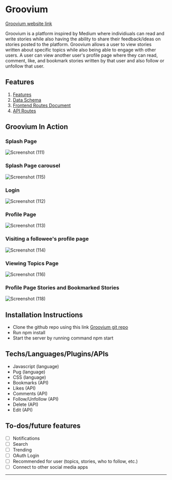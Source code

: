# Groovium
[Groovium website link](https://groovium.herokuapp.com)

Groovium is a platform inspired by Medium where individiuals can read and write stories while also having the ability to share their feedback/ideas on stories posted to the platform. Groovium allows a user to view stories written about specific topics while also being able to engage with other users. A user can view another user's profile page where they can read, comment, like, and bookmark stories written by that user and also follow or unfollow that user.

## Features
1. [Features](https://github.com/rollingferret/groovium/wiki/MVP-Feature-List)
2. [Data Schema](https://github.com/rollingferret/groovium/wiki/Database-Schema)
3. [Frontend Routes Document](https://github.com/Jguevara1208/groupProject/wiki/Client-Side-Routes)
4. [API Routes](https://github.com/rollingferret/groovium/wiki/API-Endpoints)


## Groovium In Action

### Splash Page
![Screenshot (111)](https://user-images.githubusercontent.com/79879124/145475784-3e7f2227-dee0-4d72-bb05-406cd3fb0c6e.png)

### Splash Page carousel
![Screenshot (115)](https://user-images.githubusercontent.com/79879124/145476115-3a910a28-0714-4f37-a1de-952d1a2141e1.png)

### Login
![Screenshot (112)](https://user-images.githubusercontent.com/79879124/145475887-9ff6cd84-d4a4-4f8b-a64c-eb1fbe916cce.png)

### Profile Page
![Screenshot (113)](https://user-images.githubusercontent.com/79879124/145475936-6840489b-6908-4f92-819b-3dff16ceb9e0.png)

### Visiting a followee's profile page
![Screenshot (114)](https://user-images.githubusercontent.com/79879124/145476063-54e4017e-a0dd-4fd0-8c91-b2f825d05780.png)

### Viewing Topics Page
![Screenshot (116)](https://user-images.githubusercontent.com/79879124/145480693-0e2b84a3-e579-4e96-b2b0-82fb5b761814.png)

### Profile Page Stories and Bookmarked Stories
![Screenshot (118)](https://user-images.githubusercontent.com/79879124/145478045-0905cea4-076f-49cf-b81f-466e487ff2d1.png)


## Installation Instructions
* Clone the github repo using this link [Groovium git repo](https://github.com/rollingferret/groovium)
* Run npm install
* Start the server by running command npm start

## Techs/Languages/Plugins/APIs
* Javascript (language)
* Pug (language)
* CSS (language)
* Bookmarks (API)
* Likes (API)
* Comments (API)
* Follow/Unfollow (API)
* Delete (API)
* Edit (API)

## To-dos/future features 
- [ ] Notifications
- [ ] Search
- [ ] Trending
- [ ] OAuth Login
- [ ] Recommended for user (topics, stories, who to follow, etc.)
- [ ] Connect to other social media apps

******************
